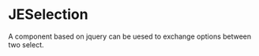 JESelection
===========

A component based on jquery can be uesed to exchange options between two select. 
